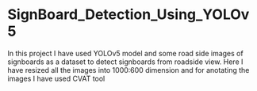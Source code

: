 # SignBoard_Detection_Using_YOLOv5
In this project I have used YOLOv5 model and some road side images of signboards as a dataset to detect signboards from roadside view. Here I have resized all the images into 1000:600 dimension and for anotating the images I have used CVAT tool
